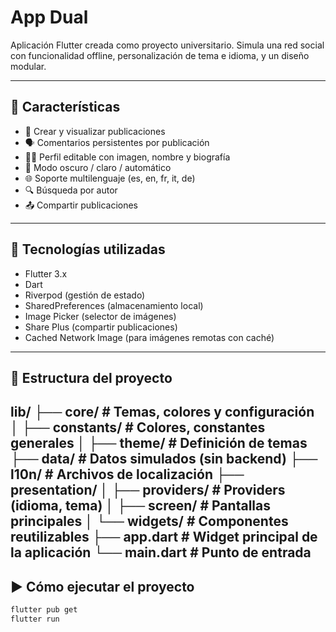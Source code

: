 # App Dual

Aplicación Flutter creada como proyecto universitario. Simula una red social con funcionalidad offline, personalización de tema e idioma, y un diseño modular.

---

## 📲 Características

- 📝 Crear y visualizar publicaciones
- 🗣️ Comentarios persistentes por publicación
- 🧑‍🎨 Perfil editable con imagen, nombre y biografía
- 🌙 Modo oscuro / claro / automático
- 🌐 Soporte multilenguaje (es, en, fr, it, de)
- 🔍 Búsqueda por autor
- 📤 Compartir publicaciones

---

## 🧠 Tecnologías utilizadas

- Flutter 3.x
- Dart
- Riverpod (gestión de estado)
- SharedPreferences (almacenamiento local)
- Image Picker (selector de imágenes)
- Share Plus (compartir publicaciones)
- Cached Network Image (para imágenes remotas con caché)

---

## 📁 Estructura del proyecto

lib/ 
├── core/ # Temas, colores y configuración 
│ ├── constants/ # Colores, constantes generales 
│ ├── theme/ # Definición de temas
├── data/ # Datos simulados (sin backend) 
├── l10n/ # Archivos de localización 
├── presentation/ 
│ ├── providers/ # Providers (idioma, tema) 
│ ├── screen/ # Pantallas principales 
│ └── widgets/ # Componentes reutilizables
├── app.dart # Widget principal de la aplicación 
└── main.dart # Punto de entrada
---

## ▶️ Cómo ejecutar el proyecto

```bash
flutter pub get
flutter run